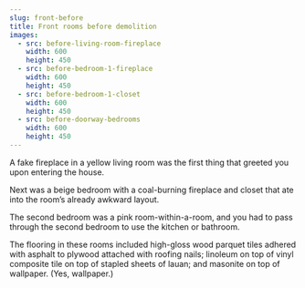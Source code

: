 ```yaml
---
slug: front-before
title: Front rooms before demolition
images:
  - src: before-living-room-fireplace
    width: 600
    height: 450
  - src: before-bedroom-1-fireplace
    width: 600
    height: 450
  - src: before-bedroom-1-closet
    width: 600
    height: 450
  - src: before-doorway-bedrooms
    width: 600
    height: 450
---
```

A fake fireplace in a yellow living room was the first thing that greeted you upon entering the house.

Next was a beige bedroom with a coal-burning fireplace and closet that ate into the room’s already awkward layout.

The second bedroom was a pink room-within-a-room, and you had to pass through the second bedroom to use the kitchen or bathroom.

The flooring in these rooms included high-gloss wood parquet tiles adhered with asphalt to plywood attached with roofing nails; linoleum on top of vinyl composite tile on top of stapled sheets of lauan; and masonite on top of wallpaper. (Yes, wallpaper.)
